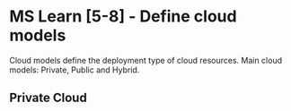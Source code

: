 # MS Learn [5-8] - Define cloud models

Cloud models define the deployment type of cloud resources. Main cloud models: Private, Public and Hybrid.



## Private Cloud

